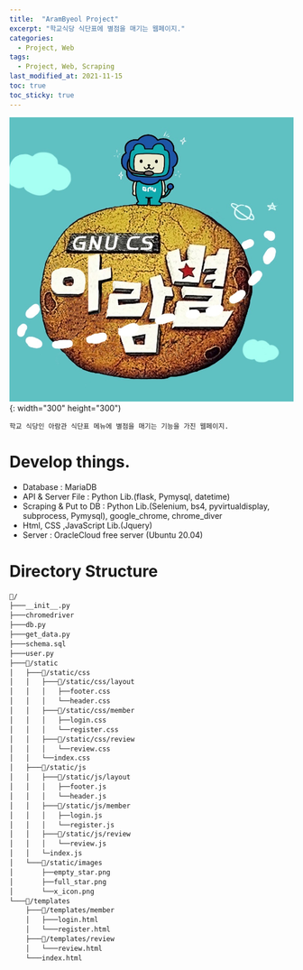```yaml
---
title:  "AramByeol Project"
excerpt: "학교식당 식단표에 별점을 매기는 웹페이지."
categories:
  - Project, Web
tags:
  - Project, Web, Scraping
last_modified_at: 2021-11-15
toc: true
toc_sticky: true
---
```


![AramByeol!!](/assets/images/project/arambyeol/Logo.png){: width="300" height="300")


``
학교 식당인 아람관 식단표 메뉴에 별점을 매기는 기능을 가진 웹페이지.
``

# Develop things.
- Database : MariaDB
- API & Server File : Python Lib.(flask, Pymysql, datetime)
- Scraping & Put to DB : Python Lib.(Selenium, bs4, pyvirtualdisplay, subprocess, Pymysql), google_chrome, chrome_diver
- Html, CSS ,JavaScript Lib.(Jquery)
- Server : OracleCloud free server (Ubuntu 20.04)

# Directory Structure
```bash
📂/
├───__init__.py
├───chromedriver
├───db.py
├───get_data.py
├───schema.sql
├───user.py
├───📂/static
│   ├───📂/static/css
│   │   ├───📂/static/css/layout
│   │   │   ├──footer.css
│   │   │   └──header.css
│   │   ├───📂/static/css/member
│   │   │   ├──login.css
│   │   │   └──register.css
│   │   ├───📂/static/css/review
│   │   │   └──review.css
│   │   └──index.css
│   ├───📂/static/js
│   │   ├───📂/static/js/layout
│   │   │   ├──footer.js
│   │   │   └──header.js
│   │   ├───📂/static/js/member
│   │   │   ├──login.js
│   │   │   └──register.js
│   │   ├───📂/static/js/review
│   │   │   └──review.js
│   │   └─index.js
│   └───📂/static/images
│       ├──empty_star.png
│       ├──full_star.png
│       └──x_icon.png
└───📂/templates
    ├───📂/templates/member
    │   ├───login.html
    │   └───register.html
    ├───📂/templates/review
    │   └───review.html
    └───index.html
```

